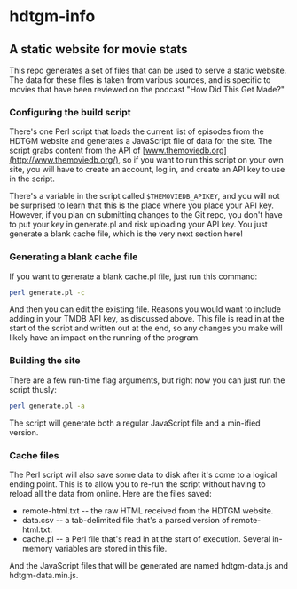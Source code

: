 # hdtgm-info 
## A static website for movie stats

This repo generates a set of files that can be used to serve a static website. The data for these files is taken from various sources, and is specific to movies that have been reviewed on the podcast "How Did This Get Made?"

### Configuring the build script

There's one Perl script that loads the current list of episodes from the HDTGM website and generates a JavaScript file of data for the site. The script grabs content from the API of [www.themoviedb.org](http://www.themoviedb.org/), so if you want to run this script on your own site, you will have to create an account, log in, and create an API key to use in the script.

There's a variable in the script called `$THEMOVIEDB_APIKEY`, and you will not be surprised to learn that this is the place where you place your API key. However, if you plan on submitting changes to the Git repo, you don't have to put your key in generate.pl and risk uploading your API key. You just generate a blank cache file, which is the very next section here!

### Generating a blank cache file

If you want to generate a blank cache.pl file, just run this command:

```bash
perl generate.pl -c
```

And then you can edit the existing file. Reasons you would want to include adding in your TMDB API key, as discussed above. This file is read in at the start of the script and written out at the end, so any changes you make will likely have an impact on the running of the program.

### Building the site 

There are a few run-time flag arguments, but right now you can just run the script thusly:

```bash
perl generate.pl -a
```

The script will generate both a regular JavaScript file and a min-ified version. 

### Cache files

The Perl script will also save some data to disk after it's come to a logical ending point. This is to allow you to re-run the script without having to reload all the data from online. Here are the files saved:


* remote-html.txt -- the raw HTML received from the HDTGM website.
* data.csv -- a tab-delimited file that's a parsed version of remote-html.txt.
* cache.pl -- a Perl file that's read in at the start of execution. Several in-memory variables are stored in this file.

And the JavaScript files that will be generated are named hdtgm-data.js and hdtgm-data.min.js.


